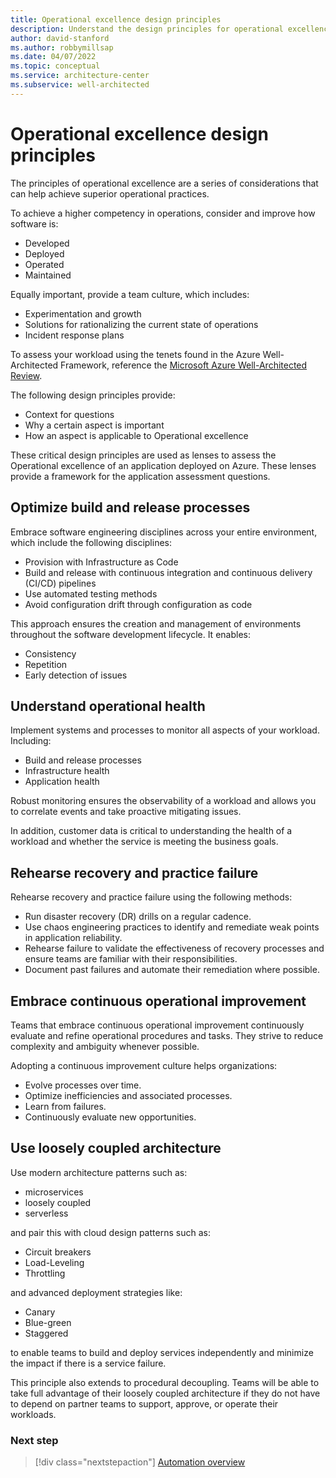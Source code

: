 ```yaml
---
title: Operational excellence design principles
description: Understand the design principles for operational excellence within the Azure Well-Architected Framework.
author: david-stanford
ms.author: robbymillsap
ms.date: 04/07/2022
ms.topic: conceptual
ms.service: architecture-center
ms.subservice: well-architected
---
```


# Operational excellence design principles

The principles of operational excellence are a series of considerations that can help achieve superior operational practices.

To achieve a higher competency in operations, consider and improve how software is:

- Developed
- Deployed
- Operated
- Maintained

Equally important, provide a team culture, which includes:

- Experimentation and growth
- Solutions for rationalizing the current state of operations
- Incident response plans

To assess your workload using the tenets found in the Azure Well-Architected Framework, reference the [Microsoft Azure Well-Architected Review](/assessments/?id=azure-architecture-review&mode=pre-assessment).

The following design principles provide:

- Context for questions
- Why a certain aspect is important
- How an aspect is applicable to Operational excellence

These critical design principles are used as lenses to assess the Operational excellence of an application deployed on Azure. These lenses provide a framework for the application assessment questions.

## Optimize build and release processes

Embrace software engineering disciplines across your entire environment, which include the following disciplines:
  
- Provision with Infrastructure as Code
- Build and release with continuous integration and continuous delivery (CI/CD) pipelines
- Use automated testing methods
- Avoid configuration drift through configuration as code
  
This approach ensures the creation and management of environments throughout the software development lifecycle. It enables:

- Consistency
- Repetition
- Early detection of issues
  
## Understand operational health

Implement systems and processes to monitor all aspects of your workload. Including:

- Build and release processes
- Infrastructure health
- Application health

Robust monitoring ensures the observability of a workload and allows you to correlate events and take proactive mitigating issues.

In addition, customer data is critical to understanding the health of a workload and whether the service is meeting the business goals.

## Rehearse recovery and practice failure

Rehearse recovery and practice failure using the following methods:

- Run disaster recovery (DR) drills on a regular cadence.  
- Use chaos engineering practices to identify and remediate weak points in application reliability.
- Rehearse failure to validate the effectiveness of recovery processes and ensure teams are familiar with their responsibilities.
- Document past failures and automate their remediation where possible.

## Embrace continuous operational improvement

Teams that embrace continuous operational improvement continuously evaluate and refine operational procedures and tasks.
They strive to reduce complexity and ambiguity whenever possible.
  
Adopting a continuous improvement culture helps organizations:

- Evolve processes over time.
- Optimize inefficiencies and associated processes.
- Learn from failures.
- Continuously evaluate new opportunities.


## Use loosely coupled architecture

Use modern architecture patterns such as:

- microservices
- loosely coupled 
- serverless 

and pair this with cloud design patterns such as:

- Circuit breakers
- Load-Leveling
- Throttling

and advanced deployment strategies like:

- Canary
- Blue-green 
- Staggered

 to enable teams to build and deploy services independently and minimize the impact if there is a service failure.
  
This principle also extends to procedural decoupling. Teams will be able to take full advantage of their loosely coupled architecture if they do not have to depend on partner teams to support, approve, or operate their workloads.

### Next step

> [!div class="nextstepaction"]
> [Automation overview](automation-overview.md)
